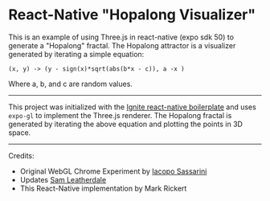 # React-Native "Hopalong Visualizer"

This is an example of using Three.js in react-native (expo sdk 50) to generate a "Hopalong" fractal. The Hopalong attractor is a visualizer generated by iterating a simple equation:

```
(x, y) -> (y - sign(x)*sqrt(abs(b*x - c)), a -x )
```

Where a, b, and c are random values.

---

This project was initialized with the [Ignite react-native boilerplate](https://github.com/infinitered/ignite) and uses `expo-gl` to implement the Three.js renderer. The Hopalong fractal is generated by iterating the above equation and plotting the points in 3D space.

---

Credits:

* Original WebGL Chrome Experiment by [Iacopo Sassarini](https://experiments.withgoogle.com/webgl-attractors-trip)
* Updates [Sam Leatherdale](https://github.com/SamLeatherdale/hopalong-redux)
* This React-Native implementation by Mark Rickert
